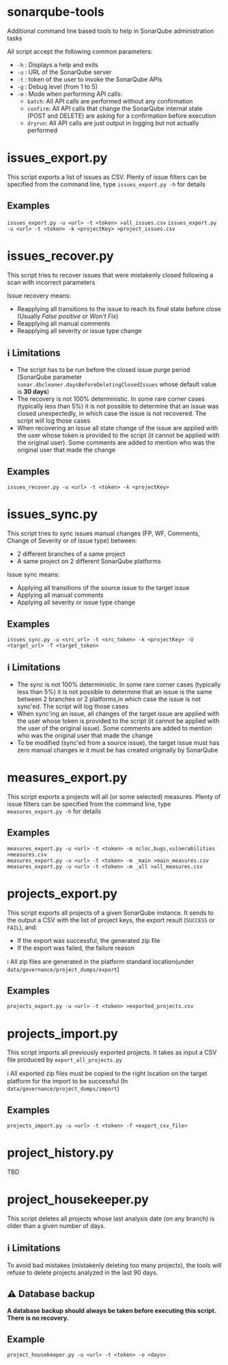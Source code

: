 # sonarqube-tools
Additional command line based tools to help in SonarQube administration tasks

All script accept the following common parameters:
- `-h` : Displays a help and exits
- `-u` : URL of the SonarQube server
- `-t` : token of the user to invoke the SonarQube APIs
- `-g` : Debug level (from 1 to 5)
- `-m` : Mode when performing API calls:
  - `batch`: All API calls are performed without any confirmation
  - `confirm`: All API calls that change the SonarQube internal state (POST and DELETE) are asking for a confirmation before execution
  - `dryrun`: All API calls are just output in logging but not actually performed

# issues_export.py

This script exports a list of issues as CSV.
Plenty of issue filters can be specified from the command line, type `issues_export.py -h` for details

## Examples
`issues_export.py -u <url> -t <token> >all_issues.csv`
`issues_export.py -u <url> -t <token> -k <projectKey> >project_issues.csv`

# issues_recover.py

This script tries to recover issues that were mistakenly closed following a scan with incorrect parameters

Issue recovery means:
- Reapplying all transitions to the issue to reach its final state before close (Usually *False positive* or *Won't Fix*)
- Reapplying all manual comments
- Reapplying all severity or issue type change

## :information_source: Limitations
- The script has to be run before the closed issue purge period (SonarQube parameter `sonar.dbcleaner.daysBeforeDeletingClosedIssues` whose default value is **30 days**)
- The recovery is not 100% deterministic. In some rare corner cases (typically less than 5%) it is not possible to determine that an issue was closed unexpectedly, in which case the issue is not recovered. The script will log those cases
- When recovering an issue all state change of the issue are applied with the user whose token is provided to the script (it cannot be applied with the original user). Some comments are added to mention who was the original user that made the change

## Examples
`issues_recover.py -u <url> -t <token> -k <projectKey>`

# issues_sync.py

This script tries to sync issues manual changes (FP, WF, Comments, Change of Severity or of issue type) between:
- 2 different branches of a same project
- A same project on 2 different SonarQube platforms

Issue sync means:
- Applying all transitions of the source issue to the target issue
- Applying all manual comments
- Applying all severity or issue type change

## Examples
`issues_sync.py -u <src_url> -t <src_token> -k <projectKey> -U <target_url> -T <target_token>`

## :information_source: Limitations
- The sync is not 100% deterministic. In some rare corner cases (typically less than 5%) it is not possible to determine that an issue is the same between 2 branches or 2 platforms,in which case the issue is not sync'ed. The script will log those cases
- When sync'ing an issue, all changes of the target issue are applied with the user whose token is provided to the script (it cannot be applied with the user of the original issue). Some comments are added to mention who was the original user that made the change
- To be modified (sync'ed from a source issue), the target issue must has zero manual changes ie it must be has created originally by SonarQube

# measures_export.py

This script exports a projects will all (or some selected) measures.
Plenty of issue filters can be specified from the command line, type `measures_export.py -h` for details

## Examples
```
measures_export.py -u <url> -t <token> -m ncloc,bugs,vulnerabilities >measures.csv
measures_export.py -u <url> -t <token> -m _main >main_measures.csv
measures_export.py -u <url> -t <token> -m _all >all_measures.csv
```
# projects_export.py

This script exports all projects of a given SonarQube instance.
It sends to the output a CSV with the list of project keys, the export result (`SUCCESS` or `FAIL`), and:
- If the export was successful, the generated zip file
- If the export was failed, the failure reason

:information_source: All zip files are generated in the platform standard location(under `data/governance/project_dumps/export`)

## Examples
`projects_export.py -u <url> -t <token> >exported_projects.csv`

# projects_import.py

This script imports all previously exported projects.
It takes as input a CSV file produced by `export_all_projects.py`

:information_source: All exported zip files must be copied to the right location on the target platform for the import to be successful (In `data/governance/project_dumps/import`)

## Examples
`projects_import.py -u <url> -t <token> -f <export_csv_file>`

# project_history.py
TBD

# project_housekeeper.py
This script deletes all projects whose last analysis date (on any branch) is older than a given number of days.

## :information_source: Limitations
To avoid bad mistakes (mistakenly deleting too many projects), the tools will refuse to delete projects analyzed in the last 90 days.

## :warning: Database backup
**A database backup should always be taken before executing this script. There is no recovery.**

## Example
`project_housekeeper.py -u <url> -t <token> -o <days>`